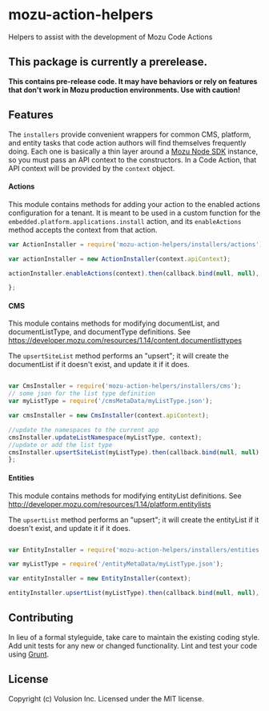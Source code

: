 # mozu-action-helpers

Helpers to assist with the development of Mozu Code Actions

## This package is currently a prerelease.
**This contains pre-release code. It may have behaviors or rely on features that don't work in Mozu production environments. Use with caution!**

## Features

The `installers` provide convenient wrappers for common CMS, platform, and entity tasks that code action authors will find themselves frequently doing. Each one is basically a thin layer around a [Mozu Node SDK](https://github.com/mozu/mozu-node-sdk) instance, so you must pass an API context to the constructors. In a Code Action, that API context will be provided by the `context` object.

#### Actions
This module contains methods for adding your action to the enabled actions configuration for a tenant. It is meant to be used in a custom function for the `embedded.platform.applications.install` action, and its `enableActions` method accepts the context from that action.

```js
var ActionInstaller = require('mozu-action-helpers/installers/actions')();

var actionInstaller = new ActionInstaller(context.apiContext);

actionInstaller.enableActions(context).then(callback.bind(null, null), callback);

};
```

#### CMS
This module contains methods for modifying documentList, and documentListType, and documentType definitions. See https://developer.mozu.com/resources/1.14/content.documentlisttypes

The `upsertSiteList` method performs an "upsert"; it will create the documentList if it doesn't exist, and update it if it does.

```js

var CmsInstaller = require('mozu-action-helpers/installers/cms');
// some json for the list type definition
var myListType = require('/cmsMetaData/myListType.json');

var cmsInstaller = new CmsInstaller(context.apiContext);

//update the namespaces to the current app 
cmsInstaller.updateListNamespace(myListType, context);
//update or add the list type
cmsInstaller.upsertSiteList(myListType).then(callback.bind(null, null), callback);
};
```

#### Entities
This module contains methods for modifying entityList definitions. See http://developer.mozu.com/resources/1.14/platform.entitylists

The `upsertList` method performs an "upsert"; it will create the entityList if it doesn't exist, and update it if it does.

```js

var EntityInstaller = require('mozu-action-helpers/installers/entities');

var myListType = require('/entityMetaData/myListType.json');

var entityInstaller = new EntityInstaller(context);

entityInstaller.upsertList(myListType).then(callback.bind(null, null), callback);

```

## Contributing
In lieu of a formal styleguide, take care to maintain the existing coding style. Add unit tests for any new or changed functionality. Lint and test your code using [Grunt](http://gruntjs.com/).

## License
Copyright (c) Volusion Inc. Licensed under the MIT license.
